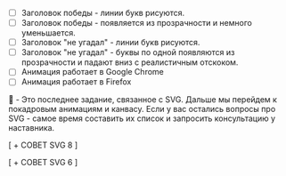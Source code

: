 - [ ] Заголовок победы - линии букв рисуются.
- [ ] Заголовок победы - появляется из прозрачности и немного уменьшается.
- [ ] Заголовок "не угадал" - линии букв рисуются.
- [ ] Заголовок "не угадал" - буквы по одной появляются из прозрачности и падают вниз с реалистичным отскоком.
- [ ] Анимация работает в Google Chrome
- [ ] Анимация работает в Firefox

:large_blue_diamond: - Это последнее задание, связанное с SVG. Дальше мы перейдем к покадровым анимациям и канвасу. Если у вас остались вопросы про SVG - самое время составить их список и запросить консультацию у наставника.

[ + СОВЕТ SVG 8 ]

[ + СОВЕТ SVG 6 ]

